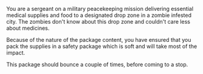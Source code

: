 You are a sergeant on a military peacekeeping mission delivering essential medical supplies
and food to a designated drop zone in a zombie infested city. The zombies don't know about
this drop zone and couldn't care less about medicines.

Because of the nature of the package content, you have ensured that you pack the supplies in a safety package which is soft and will take most of the impact.

This package should bounce a couple of times, before coming to a stop.